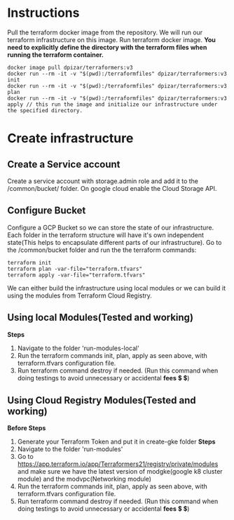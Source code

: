 # Instructions
Pull the terraform docker image from the repository. We will run our terraform infrastructure on this image.
Run terraform docker image. **You need to explicitly define the directory with the terraform files when running the terraform container.**
```
docker image pull dpizar/terraformers:v3
docker run --rm -it -v "$(pwd):/terraformfiles" dpizar/terraformers:v3 init
docker run --rm -it -v "$(pwd):/terraformfiles" dpizar/terraformers:v3 plan
docker run --rm -it -v "$(pwd):/terraformfiles" dpizar/terraformers:v3 apply // this run the image and initialize our infrastructure under the specified directory.
```

# Create infrastructure

## Create a Service account
Create a service account with storage.admin role and add it to the /common/bucket/ folder. On google cloud enable the Cloud Storage API.

## Configure Bucket
Configure a GCP Bucket so we can store the state of our infrastructure. Each folder in the terraform structure will have it's own independent state(This helps to encapsulate different parts of our infrastructure).
Go to the /common/bucket folder and run the the terraform commands:
```
terraform init
terraform plan -var-file="terraform.tfvars"
terraform apply -var-file="terraform.tfvars"
```

We can either build the infrastructure using local modules or we can build it using the modules from Terraform Cloud Registry.
## Using local Modules(Tested and working)
**Steps**
1. Navigate to the folder 'run-modules-local'
2. Run the terraform commands init, plan, apply as seen above, with terraform.tfvars configuration file.
3. Run terraform command destroy if needed. (Run this command when doing testings to avoid unnecessary or accidental **fees** :heavy_dollar_sign: :heavy_dollar_sign:)

## Using Cloud Registry Modules(Tested and working)
**Before Steps**
1. Generate your Terraform Token and put it in create-gke folder
**Steps**
1. Navigate to the folder 'run-modules'
2. Go to https://app.terraform.io/app/Terraformers21/registry/private/modules and make sure we have the latest version of modgke(google k8 cluster module) and the modvpc(Networking module)
3. Run the terraform commands init, plan, apply as seen above, with terraform.tfvars configuration file.
4. Run terraform command destroy if needed. (Run this command when doing testings to avoid unnecessary or accidental **fees** :heavy_dollar_sign: :heavy_dollar_sign:)

